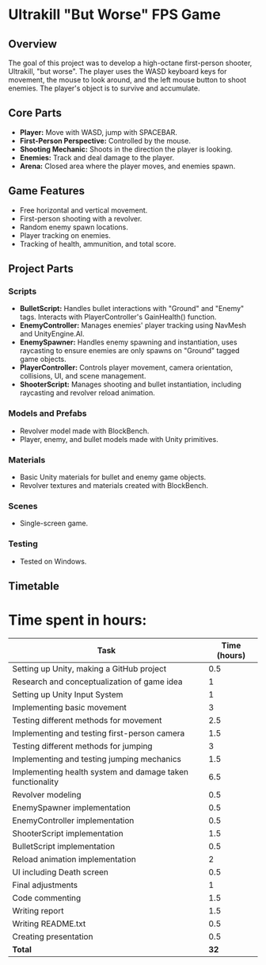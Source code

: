 # Ultrakill "But Worse" FPS Game

## Overview

The goal of this project was to develop a high-octane first-person shooter, Ultrakill, "but worse". The player uses the WASD keyboard keys for movement, the mouse to look around, and the left mouse button to shoot enemies. The player's object is to survive and accumulate. 

## Core Parts

- **Player:** Move with WASD, jump with SPACEBAR.
- **First-Person Perspective:** Controlled by the mouse.
- **Shooting Mechanic:** Shoots in the direction the player is looking.
- **Enemies:** Track and deal damage to the player.
- **Arena:** Closed area where the player moves, and enemies spawn.

## Game Features

- Free horizontal and vertical movement.
- First-person shooting with a revolver.
- Random enemy spawn locations.
- Player tracking on enemies.
- Tracking of health, ammunition, and total score.

## Project Parts

### Scripts

- **BulletScript:** Handles bullet interactions with "Ground" and "Enemy" tags. Interacts with PlayerController's GainHealth() function.
- **EnemyController:** Manages enemies' player tracking using NavMesh and UnityEngine.AI.
- **EnemySpawner:** Handles enemy spawning and instantiation, uses raycasting to ensure enemies are only spawns on "Ground" tagged game objects.
- **PlayerController:** Controls player movement, camera orientation, collisions, UI, and scene management.
- **ShooterScript:** Manages shooting and bullet instantiation, including raycasting and revolver reload animation.

### Models and Prefabs

- Revolver model made with BlockBench.
- Player, enemy, and bullet models made with Unity primitives.

### Materials

- Basic Unity materials for bullet and enemy game objects.
- Revolver textures and materials created with BlockBench.

### Scenes

- Single-screen game.

### Testing

- Tested on Windows.

## Timetable

# Time spent in hours:

| Task                                      | Time (hours) |
| ----------------------------------------- | ------------ |
| Setting up Unity, making a GitHub project | 0.5          |
| Research and conceptualization of game idea| 1            |
| Setting up Unity Input System             | 1            |
| Implementing basic movement               | 3            |
| Testing different methods for movement    | 2.5          |
| Implementing and testing first-person camera| 1.5        |
| Testing different methods for jumping     | 3            |
| Implementing and testing jumping mechanics | 1.5          |
| Implementing health system and damage taken functionality | 6.5 |
| Revolver modeling                        | 0.5          |
| EnemySpawner implementation              | 0.5          |
| EnemyController implementation            | 0.5          |
| ShooterScript implementation              | 1.5          |
| BulletScript implementation               | 0.5          |
| Reload animation implementation           | 2            |
| UI including Death screen                 | 0.5          |
| Final adjustments                         | 1            |
| Code commenting                           | 1.5          |
| Writing report                            | 1.5          |
| Writing README.txt                         | 0.5          |
| Creating presentation                      | 0.5          |
| **Total**                                 | **32**       |

